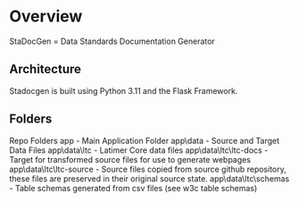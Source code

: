 # Overview
StaDocGen = Data Standards Documentation Generator


## Architecture
Stadocgen is built using Python 3.11 and the Flask Framework.



## Folders
Repo Folders
app - Main Application Folder
app\data - Source and Target Data Files
app\data\ltc - Latimer Core data files
app\data\ltc\ltc-docs - Target for transformed source files for use to generate webpages
app\data\ltc\ltc-source - Source files copied from source github repository, these files are preserved in their original source state.
app\data\ltc\schemas - Table schemas generated from csv files (see w3c table schemas)
